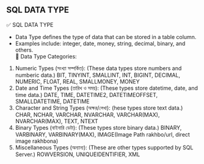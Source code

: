 ## SQL DATA TYPE 
✅ SQL DATA TYPE 
 * Data Type defines the type of data that can be stored in a table column.
 * Examples include: integer, date, money, string, decimal, binary, and others. <br> 
🔷 Data Type Categories:
 1. Numeric Types (সংখ্যা সম্পর্কিত): (These data types store numbers and numberic data.) BIT, TINYINT, SMALLINT, INT, BIGINT, DECIMAL, NUMERIC, FLOAT, REAL, SMALLMONEY, MONEY
 2. Date and Time Types (তারিখ ও সময়): (These types store datetime, date, and time data.) DATE, TIME, DATETIME2, DATETIMEOFFSET, SMALLDATETIME, DATETIME
 3. Character and String Types (অক্ষর/লেখা): (hese types store text data.) CHAR, NCHAR, VARCHAR, NVARCHAR, VARCHAR(MAX), NVARCHAR(MAX), TEXT, NTEXT
 4. Binary Types (বাইনারি ডেটা): (These types store binary data.) BINARY, VARBINARY, VARBINARY(MAX), IMAGE(Image Path rakhbo/url, direct image rakhbona)
 5. Miscellaneous Types (অন্যান্য): (These are other types supported by SQL Server.) ROWVERSION, UNIQUEIDENTIFIER, XML

